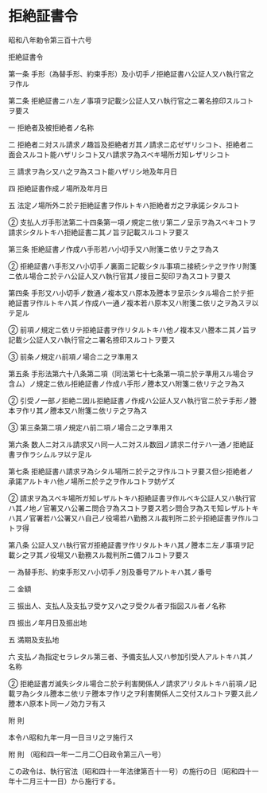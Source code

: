 # 拒絶証書令

昭和八年勅令第三百十六号

拒絶証書令

第一条 手形（為替手形、約束手形）及小切手ノ拒絶証書ハ公証人又ハ執行官之ヲ作ル

第二条 拒絶証書ニハ左ノ事項ヲ記載シ公証人又ハ執行官之ニ署名捺印スルコトヲ要ス

一 拒絶者及被拒絶者ノ名称

二 拒絶者ニ対スル請求ノ趣旨及拒絶者ガ其ノ請求ニ応ゼザリシコト、拒絶者ニ面会スルコト能ハザリシコト又ハ請求ヲ為スベキ場所ガ知レザリシコト

三 請求ヲ為シ又ハ之ヲ為スコト能ハザリシ地及年月日

四 拒絶証書作成ノ場所及年月日

五 法定ノ場所外ニ於テ拒絶証書ヲ作ルトキハ拒絶者ガ之ヲ承諾シタルコト

② 支払人ガ手形法第二十四条第一項ノ規定ニ依リ第二ノ呈示ヲ為スベキコトヲ請求シタルトキハ拒絶証書ニ其ノ旨ヲ記載スルコトヲ要ス

第三条 拒絶証書ノ作成ハ手形若ハ小切手又ハ附箋ニ依リテ之ヲ為ス

② 拒絶証書ハ手形又ハ小切手ノ裏面ニ記載シタル事項ニ接続シテ之ヲ作リ附箋ニ依ル場合ニ於テハ公証人又ハ執行官其ノ接目ニ契印ヲ為スコトヲ要ス

第四条 手形又ハ小切手ノ数通ノ複本又ハ原本及謄本ヲ呈示シタル場合ニ於テ拒絶証書ヲ作ルトキハ其ノ作成ハ一通ノ複本若ハ原本又ハ附箋ニ依リ之ヲ為スヲ以テ足ル

② 前項ノ規定ニ依リテ拒絶証書ヲ作リタルトキハ他ノ複本又ハ謄本ニ其ノ旨ヲ記載シ公証人又ハ執行官之ニ署名捺印スルコトヲ要ス

③ 前条ノ規定ハ前項ノ場合ニ之ヲ準用ス

第五条 手形法第六十八条第二項（同法第七十七条第一項ニ於テ準用スル場合ヲ含ム）ノ規定ニ依ル拒絶証書ノ作成ハ手形ノ謄本又ハ附箋ニ依リテ之ヲ為ス

② 引受ノ一部ノ拒絶ニ因ル拒絶証書ノ作成ハ公証人又ハ執行官ニ於テ手形ノ謄本ヲ作リ其ノ謄本又ハ附箋ニ依リテ之ヲ為ス

③ 第三条第二項ノ規定ハ前二項ノ場合ニ之ヲ準用ス

第六条 数人ニ対スル請求又ハ同一人ニ対スル数回ノ請求ニ付テハ一通ノ拒絶証書ヲ作ラシムルヲ以テ足ル

第七条 拒絶証書ハ請求ヲ為シタル場所ニ於テ之ヲ作ルコトヲ要ス但シ拒絶者ノ承諾アルトキハ他ノ場所ニ於テ之ヲ作ルコトヲ妨ゲズ

② 請求ヲ為スベキ場所ガ知レザルトキハ拒絶証書ヲ作ルベキ公証人又ハ執行官ハ其ノ地ノ官署又ハ公署ニ問合ヲ為スコトヲ要ス若シ問合ヲ為スモ知レザルトキハ其ノ官署若ハ公署又ハ自己ノ役場若ハ勤務スル裁判所ニ於テ拒絶証書ヲ作ルコトヲ得

第八条 公証人又ハ執行官ガ拒絶証書ヲ作リタルトキハ其ノ謄本ニ左ノ事項ヲ記載シ之ヲ其ノ役場又ハ勤務スル裁判所ニ備フルコトヲ要ス

一 為替手形、約束手形又ハ小切手ノ別及番号アルトキハ其ノ番号

二 金額

三 振出人、支払人及支払ヲ受ケ又ハ之ヲ受クル者ヲ指図スル者ノ名称

四 振出ノ年月日及振出地

五 満期及支払地

六 支払ノ為指定セラレタル第三者、予備支払人又ハ参加引受人アルトキハ其ノ名称

② 拒絶証書ガ滅失シタル場合ニ於テ利害関係人ノ請求アリタルトキハ前項ノ記載ヲ為シタル謄本ニ依リテ謄本ヲ作リ之ヲ利害関係人ニ交付スルコトヲ要ス此ノ謄本ハ原本ト同一ノ効力ヲ有ス

附 則

本令ハ昭和九年一月一日ヨリ之ヲ施行ス

附 則 （昭和四一年一二月二〇日政令第三八一号）

この政令は、執行官法（昭和四十一年法律第百十一号）の施行の日（昭和四十一年十二月三十一日）から施行する。
